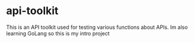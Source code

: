 # api-toolkit
This is an API toolkit used for testing various functions about APIs. Im also learning GoLang so this is my intro project
